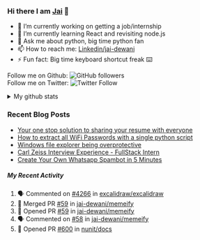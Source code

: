 
### Hi there I am [Jai](https://jaid.tech) 👋

- 🔭 I’m currently working on getting a job/internship
- 🌱 I’m currently learning React and revisiting node.js
- 💬 Ask me about python, big time python fan 
- 📫 How to reach me: [Linkedin/jai-dewani](https://www.linkedin.com/in/jai-dewani)
- ⚡ Fun fact: Big time keyboard shortcut freak :keyboard:

Follow me on Github: ![GitHub followers](https://img.shields.io/github/followers/jai-dewani?label=Follow&style=social)  
Follow me on Twitter: ![Twitter Follow](https://img.shields.io/twitter/follow/jai_dewani?label=Follow&style=social)  

<details>
  <summary>My github stats</summary>
  &nbsp;&nbsp;&nbsp;&nbsp;<img src="https://github-readme-stats.vercel.app/api?username=jai-dewani">
</details>  

### Recent Blog Posts
<!-- BLOG-POST-LIST:START -->
- [Your one stop solution to sharing your resume with everyone](https://jai-dewani.github.io/blogs/one-stop-solution-to-sharing-your-resume/)
- [How to extract all WiFi Passwords with a single python script](https://jai-dewani.github.io/blogs/extract-wifi-passwords/)
- [Windows file explorer being overprotective](https://jai-dewani.github.io/blogs/windows-file-structure/)
- [Carl Zeiss Interview Experience - FullStack Intern](https://jai-dewani.github.io/blogs/carl-zeiss-interview-experience/)
- [Create Your Own Whatsapp Spambot in 5 Minutes](https://jai-dewani.github.io/blogs/automate-whatsapp/)
<!-- BLOG-POST-LIST:END -->

##### My Recent Activity
<!--START_SECTION:activity-->
1. 🗣 Commented on [#4266](https://github.com/excalidraw/excalidraw/issues/4266) in [excalidraw/excalidraw](https://github.com/excalidraw/excalidraw)
2. 🎉 Merged PR [#59](https://github.com/jai-dewani/memeify/pull/59) in [jai-dewani/memeify](https://github.com/jai-dewani/memeify)
3. 💪 Opened PR [#59](https://github.com/jai-dewani/memeify/pull/59) in [jai-dewani/memeify](https://github.com/jai-dewani/memeify)
4. 🗣 Commented on [#58](https://github.com/jai-dewani/memeify/issues/58) in [jai-dewani/memeify](https://github.com/jai-dewani/memeify)
5. 💪 Opened PR [#600](https://github.com/nunit/docs/pull/600) in [nunit/docs](https://github.com/nunit/docs)
<!--END_SECTION:activity-->
